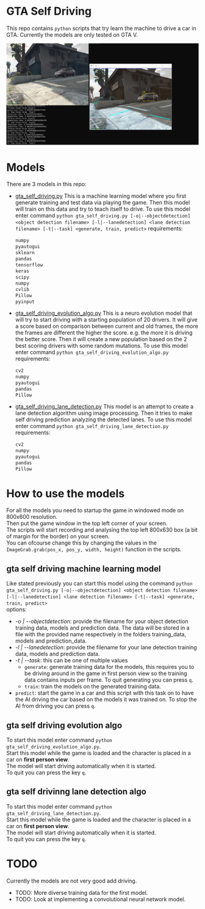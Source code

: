 # GTA Self Driving
This repo contains `python` scripts that try learn the machine to drive a car in GTA.
Currently the models are only tested on GTA V.

![model example](./img/model_example.PNG)

# Models
There are 3 models in this repo:
- [gta_self_driving.py](./gta_self_driving.py)
  This is a machine learning model where you first generate training and test data via playing the game.
  Then this model will train on this data and try to teach itself to drive.
  To use this model enter command `python gta_self_driving.py [-o|--objectdetection] <object detection filename> [-l|--lanedetection] <lane detection filename> [-t|--task] <generate, train, predict>`
  requirements:
  ```
  numpy
  pyautogui
  sklearn
  pandas
  tensorflow
  keras
  scipy
  numpy
  cvlib
  Pillow
  pyinput
  ```

- [gta_self_driving_evolution_algo.py](./gta_self_driving_evolution_algo.py)
  This is a neuro evolution model that will try to start driving with a starting population of 20 drivers.
  It will give a score based on comparison between current and old frames, the more the frames are different the higher the score.
  e.g. the more it is driving the better score.
  Then it will create a new population based on the 2 best scoring drivers with some random mutations.
  To use this model enter command `python gta_self_driving_evolution_algo.py`
  requirements:
  ```
  cv2
  numpy
  pyautogui
  pandas
  Pillow
  ```

- [gta_self_driving_lane_detection.py](./gta_self_driving_lane_detection.py)
  This model is an attempt to create a lane detection algorithm using image processing.
  Then it tries to make self driving prediction analyzing the detected lanes.
  To use this model enter command `python gta_self_driving_lane_detection.py`
  requirements:
  ```
  cv2
  numpy
  pyautogui
  pandas
  Pillow
  ```
  
# How to use the models
For all the models you need to startup the game in windowed mode on 800x600 resolution.<br>
Then put the game window in the top left corner of your screen.<br>
The scripts will start recording and analysing the top left 800x630 box (a bit of margin for the border) on your screen.<br>
You can ofcourse change this by changing the values in the `ImageGrab.grab(pos_x, pos_y, width, height)` function in the scripts.

## gta self driving machine learning model
Like stated previously you can start this model using the command `python gta_self_driving.py [-o|--objectdetection] <object detection filename> [-l|--lanedetection] <lane detection filename> [-t|--task] <generate, train, predict>`<br>
options:
- *-o | --objectdetection*: provide the filename for your object detection training data, models and prediction data. The data will be stored in a file with the provided name respectively in the folders training_data, models and prediction_data.
- *-l | --lanedetection*: provide the filename for your lane detection training data, models and prediction data.
- *-t | --task*: this can be one of multiple values
  - `generate`: generate training data for the models, this requires you to be driving around in the game in first person view so the training data contains inputs per frame. To quit generating you can press `q`.
  - `train`: train the models on the generated training data.
- `predict`: start the game in a car and this script with this task on to have the AI driving the car based on the models it was trained on. To stop the AI from driving you can press `q`.

## gta self driving evolution algo
To start this model enter command `python gta_self_driving_evolution_algo.py`.<br>
Start this model while the game is loaded and the character is placed in a car on **first person view**.<br>
The model will start driving automatically when it is started.<br>
To quit you can press the key `q`.

## gta self drivinng lane detection algo
To start this model enter command `python gta_self_driving_lane_detection.py`.<br>
Start this model while the game is loaded and the character is placed in a car on **first person view**.<br>
The model will start driving automatically when it is started.<br>
To quit you can press the key `q`.

# TODO
Currently the models are not very good add driving.<br>
- TODO: More diverse training data for the first model.
- TODO: Look at implementing a convolutional neural network model.
